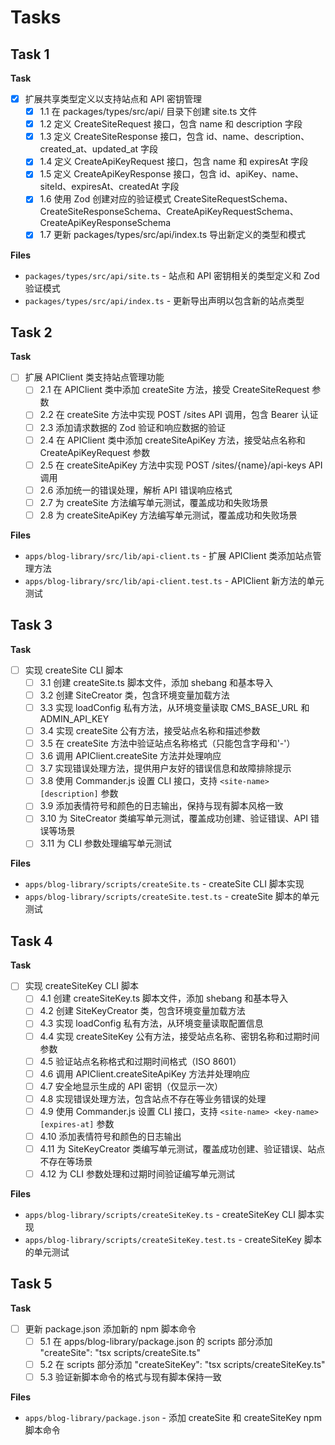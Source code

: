 # Tasks

## Task 1

**Task**

- [x] 扩展共享类型定义以支持站点和 API 密钥管理
  - [x] 1.1 在 packages/types/src/api/ 目录下创建 site.ts 文件
  - [x] 1.2 定义 CreateSiteRequest 接口，包含 name 和 description 字段
  - [x] 1.3 定义 CreateSiteResponse 接口，包含 id、name、description、created_at、updated_at 字段
  - [x] 1.4 定义 CreateApiKeyRequest 接口，包含 name 和 expiresAt 字段
  - [x] 1.5 定义 CreateApiKeyResponse 接口，包含 id、apiKey、name、siteId、expiresAt、createdAt 字段
  - [x] 1.6 使用 Zod 创建对应的验证模式 CreateSiteRequestSchema、CreateSiteResponseSchema、CreateApiKeyRequestSchema、CreateApiKeyResponseSchema
  - [x] 1.7 更新 packages/types/src/api/index.ts 导出新定义的类型和模式

**Files**

- `packages/types/src/api/site.ts` - 站点和 API 密钥相关的类型定义和 Zod 验证模式
- `packages/types/src/api/index.ts` - 更新导出声明以包含新的站点类型

## Task 2

**Task**

- [ ] 扩展 APIClient 类支持站点管理功能
  - [ ] 2.1 在 APIClient 类中添加 createSite 方法，接受 CreateSiteRequest 参数
  - [ ] 2.2 在 createSite 方法中实现 POST /sites API 调用，包含 Bearer 认证
  - [ ] 2.3 添加请求数据的 Zod 验证和响应数据的验证
  - [ ] 2.4 在 APIClient 类中添加 createSiteApiKey 方法，接受站点名称和 CreateApiKeyRequest 参数
  - [ ] 2.5 在 createSiteApiKey 方法中实现 POST /sites/{name}/api-keys API 调用
  - [ ] 2.6 添加统一的错误处理，解析 API 错误响应格式
  - [ ] 2.7 为 createSite 方法编写单元测试，覆盖成功和失败场景
  - [ ] 2.8 为 createSiteApiKey 方法编写单元测试，覆盖成功和失败场景

**Files**

- `apps/blog-library/src/lib/api-client.ts` - 扩展 APIClient 类添加站点管理方法
- `apps/blog-library/src/lib/api-client.test.ts` - APIClient 新方法的单元测试

## Task 3

**Task**

- [ ] 实现 createSite CLI 脚本
  - [ ] 3.1 创建 createSite.ts 脚本文件，添加 shebang 和基本导入
  - [ ] 3.2 创建 SiteCreator 类，包含环境变量加载方法
  - [ ] 3.3 实现 loadConfig 私有方法，从环境变量读取 CMS_BASE_URL 和 ADMIN_API_KEY
  - [ ] 3.4 实现 createSite 公有方法，接受站点名称和描述参数
  - [ ] 3.5 在 createSite 方法中验证站点名称格式（只能包含字母和'-'）
  - [ ] 3.6 调用 APIClient.createSite 方法并处理响应
  - [ ] 3.7 实现错误处理方法，提供用户友好的错误信息和故障排除提示
  - [ ] 3.8 使用 Commander.js 设置 CLI 接口，支持 `<site-name> [description]` 参数
  - [ ] 3.9 添加表情符号和颜色的日志输出，保持与现有脚本风格一致
  - [ ] 3.10 为 SiteCreator 类编写单元测试，覆盖成功创建、验证错误、API 错误等场景
  - [ ] 3.11 为 CLI 参数处理编写单元测试

**Files**

- `apps/blog-library/scripts/createSite.ts` - createSite CLI 脚本实现
- `apps/blog-library/scripts/createSite.test.ts` - createSite 脚本的单元测试

## Task 4

**Task**

- [ ] 实现 createSiteKey CLI 脚本
  - [ ] 4.1 创建 createSiteKey.ts 脚本文件，添加 shebang 和基本导入
  - [ ] 4.2 创建 SiteKeyCreator 类，包含环境变量加载方法
  - [ ] 4.3 实现 loadConfig 私有方法，从环境变量读取配置信息
  - [ ] 4.4 实现 createSiteKey 公有方法，接受站点名称、密钥名称和过期时间参数
  - [ ] 4.5 验证站点名称格式和过期时间格式（ISO 8601）
  - [ ] 4.6 调用 APIClient.createSiteApiKey 方法并处理响应
  - [ ] 4.7 安全地显示生成的 API 密钥（仅显示一次）
  - [ ] 4.8 实现错误处理方法，包含站点不存在等业务错误的处理
  - [ ] 4.9 使用 Commander.js 设置 CLI 接口，支持 `<site-name> <key-name> [expires-at]` 参数
  - [ ] 4.10 添加表情符号和颜色的日志输出
  - [ ] 4.11 为 SiteKeyCreator 类编写单元测试，覆盖成功创建、验证错误、站点不存在等场景
  - [ ] 4.12 为 CLI 参数处理和过期时间验证编写单元测试

**Files**

- `apps/blog-library/scripts/createSiteKey.ts` - createSiteKey CLI 脚本实现
- `apps/blog-library/scripts/createSiteKey.test.ts` - createSiteKey 脚本的单元测试

## Task 5

**Task**

- [ ] 更新 package.json 添加新的 npm 脚本命令
  - [ ] 5.1 在 apps/blog-library/package.json 的 scripts 部分添加 "createSite": "tsx scripts/createSite.ts"
  - [ ] 5.2 在 scripts 部分添加 "createSiteKey": "tsx scripts/createSiteKey.ts"
  - [ ] 5.3 验证新脚本命令的格式与现有脚本保持一致

**Files**

- `apps/blog-library/package.json` - 添加 createSite 和 createSiteKey npm 脚本命令
